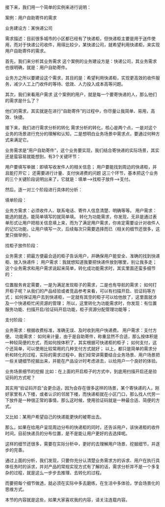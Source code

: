 接下来，我们用一个简单的实例来进行说明：

案例：用户自助寄件的需求

业务建设方：某快递公司

需求描述：目前很多城市的小区都已经有了快递柜，但快递柜主要是用于送件使用，而对于快递公司收件，用得比较少，某快递公司，就希望利用快递柜，来实现用户自助寄件的需求。

首先，我们来分析其业务需求
这个案例的业务建设方是：快递公司，其业务需求也很明确，就是：用户自助寄件。

业务方之所以要建设这个需求，其目的是：希望利用快递柜，实现更高效的收件服务，减少人工上门收件的等待、低效、人力投入成本高等问题。

其次，我们来看用户需求
这个案例的用户，就是每一个要寄快递的人，那么他们的需求是什么了？

他们的需求，其实就是在进行“自助寄件”的过程中，你尽量让我简单、易用，高效、快捷。

接下来，我们进行需求分析的转化
需求分析的转化，核心是两个点，一是对这个业务的场景进行充分的理解和认知，二是想明白业务场景中需求点，要通过何种方式来满足它。

业务需求是“用户自助寄件”，这个业务要实现，我们结合寄快递的实际场景，其实还是蛮容易就能想到，有3个关键环节：

用户要填写单据：即填写收发件人的相关信息；
用户要能找到周边的快递柜，并且能打开它；
还需要进行计量、支付快递费的问题
这三个环节，基本把这个业务的三个关键阶段说明出来了，它就是：填单——>找柜子放件——>支付。

然后，逐一对三个阶段进行具体的分析：

填单阶段：

业务方需求：必须收件人、联系电话、寄件人信息清楚、明确等等。
用户需求：能选的就选，能简单填写的就简单填。
转化为功能需求，你发现，无非是通过表单形式让用户把相关信息填上来，而为了满足用户需求，你肯定需要设计对收件人的记忆功能，让用户填写一次，后续每次只需要选择而已（相关的细节还很多，这里只做举例）。

找柜子放件阶段：

业务需求：把最方便最合适的柜子告诉用户，并确保用户能安全、准确的找到快递柜、放入快递件；
用户需求：我就想知道我要把快递件放到哪里，别让我多走；
这个业务需求和用户需求说起来简单，转化成功能需求时，其实里面还蛮多细节的：

位置服务肯定需要，一是为满足发现柜子的需求，二是也有导航的需求；
如何打开柜子呢？从我们的产品经验或者竞品参考来看，可以有扫描开启、验证码等方式；
如何保证用户去到快递柜，一定就有其空的柜子可以给他放了，这里面就涉及一个快递柜忙闲资源的管理；
所以，这里转化为功能需求时，你发现：有位置服务功能、扫描开启/验证码开启功能，柜子资源分配管理功能等；

支付阶段：

业务需求：根据收费标准，准确无误、及时收到用户快递费。
用户需求：支付方便。
功能需求：
如何来计量，由于是自助寄件，称重显然不合适，那么按体积是一种较简便的方式，而如何按体积了，其实根据可快递柜的柜子；
如何支付，这个还简单，可以使用比较常用的几种支付方式就好；
以上，都只是简单的需求分析和转化的过程，实际的需求过程中，我们经常讲需要结合业务场景、用户场景把一些关键细节挖掘出来，并能在产品设计时考虑进去，以给用户一个良好的体验。

业务场景细节的挖掘
比如：在上面的开启柜子的方式中，到底用扫描开启还是验证码的方式呢？

其实用“验证码开启”会更合适，因为会存在很多这样的场景，某个寄快递的人，刚好家里有人下楼，或者认识的邻居下楼，而快递柜就在小区门口，那么找人代劳一下放件是一种很正常的事情，那么这时候，使用验证码就是一种最合适、简便的方式。

又比如：某用户希望自己的快递能更快的被寄出去。

那么，如果在给用户呈现周边分布的快递柜的同时，还告诉用户，该快递柜的收件时间，目前快递员的分布位置，是不是能让用户更好的去选择呢。

这样的细节还很多，需要在实际分析中，更好的去理解用户场景、挖掘细节，并逐步的完善。

通过上面的分析，我们发现，只要你充分认清楚业务需求方的诉求、用户在执行具体任务时的诉求，并对产品的常规实现方式有了解的话，需求分析并不是一个多复杂的过程，就是这么一步步去推理、去转化的过程。

而要把每个细节做透，就必须在实际中多去磨练，在生活中多体验，学会场景化的思维方式。

本节的内容就是这些，如果大家喜欢我的内容，请关注连载内容。
